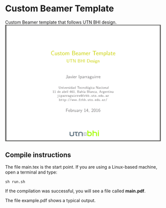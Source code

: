 # Custom Beamer Template
Custom Beamer template that follows UTN BHI design.
![Sample slide](sample-slide.png)

## Compile instructions
The file main.tex is the start point. If you are using a Linux-based machine, open a terminal and type:

    sh run.sh

If the compilation was successful, you will see a file called **main.pdf**.

The file example.pdf shows a typical output.
